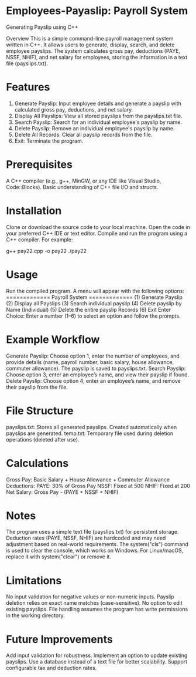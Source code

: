 # Employees-Payaslip: Payroll System
Generating Payslip using C++

Overview
This is a simple command-line payroll management system written in C++. It allows users to generate, display, search, and delete employee payslips. The system calculates gross pay, deductions (PAYE, NSSF, NHIF), and net salary for employees, storing the information in a text file (payslips.txt).

# Features
1. Generate Payslip: Input employee details and generate a payslip with calculated gross pay, deductions, and net salary.
2. Display All Payslips: View all stored payslips from the payslips.txt file.
3. Search Payslip: Search for an individual employee's payslip by name.
4. Delete Payslip: Remove an individual employee's payslip by name.
5. Delete All Records: Clear all payslip records from the file.
6. Exit: Terminate the program.

# Prerequisites
A C++ compiler (e.g., g++, MinGW, or any IDE like Visual Studio, Code::Blocks).
Basic understanding of C++ file I/O and structs.

# Installation
Clone or download the source code to your local machine.
Open the code in your preferred C++ IDE or text editor.
Compile and run the program using a C++ compiler. For example:

g++ pay22.cpp -o pay22
./pay22

# Usage
Run the compiled program.
A menu will appear with the following options:
============= Payroll System =============
(1) Generate Payslip
(2) Display all Payslips
(3) Search individual payslip
(4) Delete payslip by Name (Individual)
(5) Delete the entire payslip Records
(6) Exit
Enter Choice:
Enter a number (1–6) to select an option and follow the prompts.

# Example Workflow
Generate Payslip: Choose option 1, enter the number of employees, and provide details (name, payroll number, basic salary, house allowance, commuter allowance). The payslip is saved to payslips.txt.
Search Payslip: Choose option 3, enter an employee’s name, and view their payslip if found.
Delete Payslip: Choose option 4, enter an employee’s name, and remove their payslip from the file.

# File Structure
payslips.txt: Stores all generated payslips. Created automatically when payslips are generated.
temp.txt: Temporary file used during deletion operations (deleted after use).

# Calculations
Gross Pay: Basic Salary + House Allowance + Commuter Allowance
Deductions:
        PAYE: 30% of Gross Pay
        NSSF: Fixed at 500
        NHIF: Fixed at 200
        Net Salary: Gross Pay - (PAYE + NSSF + NHIF)

# Notes
The program uses a simple text file (payslips.txt) for persistent storage.
Deduction rates (PAYE, NSSF, NHIF) are hardcoded and may need adjustment based on real-world requirements.
The system("cls") command is used to clear the console, which works on Windows. For Linux/macOS, replace it with system("clear") or remove it.

# Limitations
No input validation for negative values or non-numeric inputs.
Payslip deletion relies on exact name matches (case-sensitive).
No option to edit existing payslips.
File handling assumes the program has write permissions in the working directory.

# Future Improvements
Add input validation for robustness.
Implement an option to update existing payslips.
Use a database instead of a text file for better scalability.
Support configurable tax and deduction rates.

